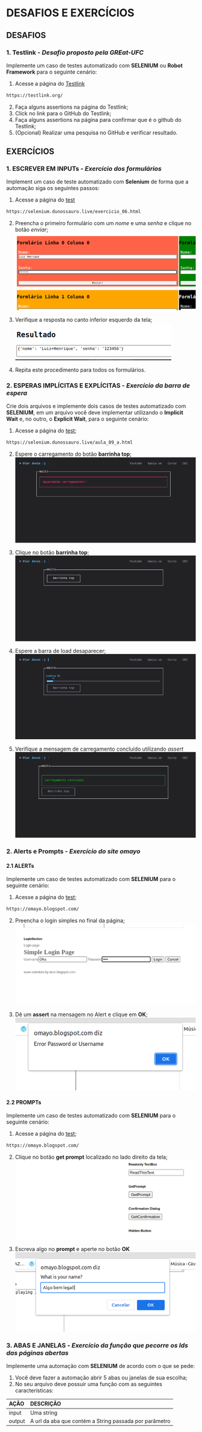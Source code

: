 # DESAFIOS E EXERCÍCIOS
## DESAFIOS
### 1. **Testlink** - *Desafio proposto pela GREat-UFC*

Implemente um caso de testes automatizado com **SELENIUM** ou **Robot Framework** para o seguinte cenário:

1. Acesse a página do [Testlink](https://testlink.org/)
```md
https://testlink.org/
```
2. Faça alguns assertions na página do Testlink;
3. Click no link para o GitHub do Testlink;
4. Faça alguns assertions na página para confirmar que é o github do Testlink;
5. (Opcional) Realizar uma pesquisa no GitHub e verificar resultado.

## EXERCÍCIOS
### 1. **ESCREVER EM INPUTs** - *Exercício dos formulários*

Implement um caso de teste automatizado com **Selenium** de forma que a automação siga os seguintes passos:

1. Acesse a página do [test](https://selenium.dunossauro.live/exercicio_06.html)
```md
https://selenium.dunossauro.live/exercicio_06.html
```
2. Preencha o primeiro formulário com um *nome* e uma *senha* e clique no botão *enviar*;<br>
![imagem do formulario](assets/imagens/documentacao/formulario1.png)

3. Verifique a resposta no canto inferior esquerdo da tela;<br>
![resposta](assets/imagens/documentacao/resposta.png)

4. Repita este procedimento para todos os formulários.

### 2. **ESPERAS IMPLÍCITAS E EXPLÍCITAS** - *Exercício da barra de espera*

Crie dois arquivos e implemente dois casos de testes automatizado com **SELENIUM**, em um arquivo você deve implementar utilizando o **Implicit Wait** e, no outro, o **Explicit Wait**, para o seguinte cenário:

1. Acesse a página do [test](https://selenium.dunossauro.live/aula_09_a.html);
```md
https://selenium.dunossauro.live/aula_09_a.html
``` 
2. Espere o carregamento do botão **barrinha top**;<br>
![carregamento do botão barrinha top](assets/imagens/documentacao/carrega_botao.png)

3. Clique no botão **barrinha top**;<br>
![botão barrinha top](assets/imagens/documentacao/botao_barrinha_top.png)

4. Espere a barra de load desaparecer;
![barrinha de load](assets/imagens/documentacao/barra_de_load.png)

5. Verifique a mensagem de carregamento concluído utilizando *assert*<br>
![mensagem de sucesso](imagens/documentacao/carregamento_concluido.png)

### 2. **Alerts e Prompts** - *Exercício do site omayo*
#### 2.1 **ALERTs**
Implemente um caso de testes automatizado com **SELENIUM** para o seguinte cenário:

1. Acesse a página do [test](https://omayo.blogspot.com/);
```md
https://omayo.blogspot.com/
```
2. Preencha o login simples no final da página;<br>
![login simples](assets/imagens/documentacao/login_simples.png)

3. Dê um **assert** na mensagem no Alert e clique em **OK**;<br>
![Alert](assets/imagens/documentacao/alert.png)

#### 2.2 **PROMPTs**
Implemente um caso de testes automatizado com **SELENIUM** para o seguinte cenário:

1. Acesse a página do [test](https://omayo.blogspot.com/);
```md
https://omayo.blogspot.com/
```
2. Clique no botão **get prompt** localizado no lado direito da tela;<br>
![botão get prompt](assets/imagens/documentacao/botao_prompt.png)

3. Escreva algo no **prompt** e aperte no botão **OK**<br>
![Prompt](assets/imagens/documentacao/prompt.png)

### 3. **ABAS E JANELAS** - *Exercício da função que pecorre os Ids das páginas abertas*

Implemente uma automação com **SELENIUM** de acordo com o que se pede:

1. Você deve fazer a automação abrir 5 abas ou janelas de sua escolha;
2. No seu arquivo deve possuir uma função com as seguintes características:

| AÇÃO        | DESCRIÇÃO      |
|:----------  |:----------------|
| input       | Uma string     |
| output      | A url da aba que contém a String passada por parâmetro
